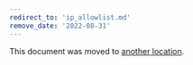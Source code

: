 ```yaml
---
redirect_to: 'ip_allowlist.md'
remove_date: '2022-08-31'
---
```


This document was moved to [another location](ip_allowlist.md).

<!-- This redirect file can be deleted after <2022-08-31>. -->
<!-- Redirects that point to other docs in the same project expire in three months. -->
<!-- Redirects that point to docs in a different project or site (for example, link is not relative and starts with `https:`) expire in one year. -->
<!-- Before deletion, see: https://docs.gitlab.com/ee/development/documentation/redirects.html -->
